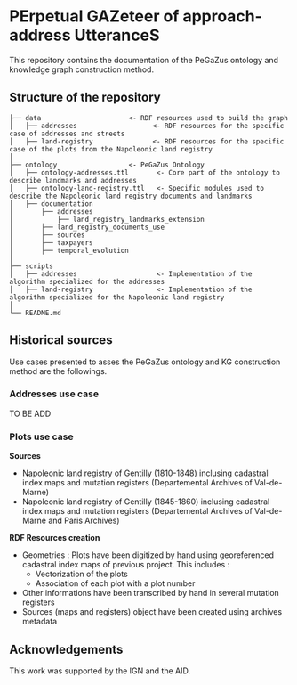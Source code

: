 # PErpetual GAZeteer of approach-address UtteranceS

This repository contains the documentation of the PeGaZus ontology and knowledge graph construction method. 

## Structure of the repository
```
├── data                      <- RDF resources used to build the graph
│   ├── addresses                   <- RDF resources for the specific case of addresses and streets
│   ├── land-registry               <- RDF resources for the specific case of the plots from the Napoleonic land registry
│
├── ontology                  <- PeGaZus Ontology
│   ├── ontology-addresses.ttl       <- Core part of the ontology to describe landmarks and addresses
│   ├── ontology-land-registry.ttl   <- Specific modules used to describe the Napoleonic land registry documents and landmarks
│   ├── documentation
│       ├── addresses
│           ├── land_registry_landmarks_extension
│       ├── land_registry_documents_use
│       ├── sources
│       ├── taxpayers
│       ├── temporal_evolution
│
├── scripts
│   ├── addresses                    <- Implementation of the algorithm specialized for the addresses
│   ├── land-registry                <- Implementation of the algorithm specialized for the Napoleonic land registry
│
└── README.md
```

## Historical sources
Use cases presented to asses the PeGaZus ontology and KG construction method are the followings.
### Addresses use case
TO BE ADD
### Plots use case
**Sources**
* Napoleonic land registry of Gentilly (1810-1848) inclusing cadastral index maps and mutation registers (Departemental Archives of Val-de-Marne)
* Napoleonic land registry of Gentilly (1845-1860) inclusing cadastral index maps and mutation registers (Departemental Archives of Val-de-Marne and Paris Archives)

**RDF Resources creation**
* Geometries : Plots have been digitized by hand using georeferenced cadastral index maps of previous project. This includes :
    * Vectorization of the plots
    * Association of each plot with a plot number
* Other informations have been transcribed by hand in several mutation registers
* Sources (maps and registers) object have been created using archives metadata

## Acknowledgements
This work was supported by the IGN and the AID.
